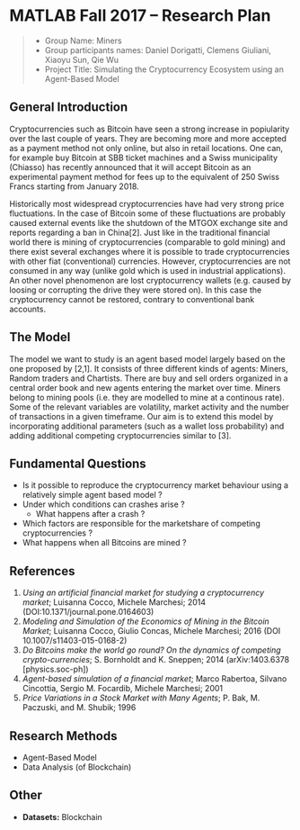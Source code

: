 # MATLAB Fall 2017 – Research Plan
> * Group Name: Miners
> * Group participants names: Daniel Dorigatti, Clemens Giuliani, Xiaoyu Sun, Qie Wu
> * Project Title: Simulating the Cryptocurrency Ecosystem using an Agent-Based Model

## General Introduction
<!--
(States your motivation clearly: why is it important / interesting to solve this problem?)
(Add real-world examples, if any)
(Put the problem into a historical context, from what does it originate? Are there already some proposed solutions?)
-->


Cryptocurrencies such as Bitcoin have seen a strong increase in popiularity over the last couple of years. They are becoming more and more accepted as a payment method not only online, but also in retail locations. One can, for example buy Bitcoin at SBB ticket machines and a Swiss municipality (Chiasso) has recently announced that it will accept Bitcoin as an experimental payment method for fees up to the equivalent of 250 Swiss Francs starting from January 2018.
<!-- source: http://www.cdt.ch/ticino/mendrisiotto/182329/a-chiasso-una-parte-delle-imposte-si-pagherà-in-bitcoin -->
Historically most widespread cryptocurrencies have had very strong price fluctuations. In the case of Bitcoin some of these fluctuations are probably caused external events like the shutdown of the MTGOX exchange site and reports regarding a ban in China[2]. 
Just like in the traditional financial world there is mining of cryptocurrencies (comparable to gold mining) and there exist several exchanges where it is possible to trade cryptocurrencies with other fiat (conventional) currencies. However, cryptocurrencies are not consumed in any way (unlike gold which is used in industrial applications). An other novel phenomenon are lost cryptocurrency wallets (e.g. caused by loosing or corrupting the drive they were stored on). In this case the cryptocurrency cannot be restored, contrary to conventional bank accounts.

## The Model
<!--

(Define dependent and independent variables you want to study. Say how you want to measure them.) (Why is your model a good abtraction of the problem you want to study?) (Are you capturing all the relevant aspects of the problem?)
-->
The model we want to study is an agent based model largely based on the one proposed by [2,1]. 
It consists of three different kinds of agents: Miners, Random traders and Chartists. There are buy and sell orders organized in a central order book and new agents entering the market over time. Miners belong to mining pools (i.e. they are modelled to mine at a continous rate). Some of the relevant variables are volatility, market activity and the number of transactions in a given timeframe.
Our aim is to extend this model by incorporating additional parameters (such as a wallet loss probability) and adding additional competing cryptocurrencies similar to [3].


## Fundamental Questions
<!--
(At the end of the project you want to find the answer to these questions)
(Formulate a few, clear questions. Articulate them in sub-questions, from the more general to the more specific. )
-->
- Is it possible to reproduce the cryptocurrency market behaviour using a relatively simple agent based model ?
-  Under which conditions can crashes arise ?
    -  What happens after a crash ?
-  Which factors are responsible for the marketshare of competing cryptocurrencies ?
-  What happens when all Bitcoins are mined ?

## References 

1. _Using an artificial financial market for studying a cryptocurrency market_;  Luisanna Cocco, Michele Marchesi; 2014 (DOI:10.1371/journal.pone.0164603)
1. _Modeling and Simulation of the Economics of Mining in the Bitcoin Market_; Luisanna Cocco, Giulio Concas, Michele Marchesi; 2016 (DOI 10.1007/s11403-015-0168-2)
1. _Do Bitcoins make the world go round? On the dynamics of competing crypto-currencies_; S. Bornholdt and K. Sneppen; 2014 (arXiv:1403.6378 [physics.soc-ph])
1. _Agent-based simulation of a financial market_; Marco Rabertoa, Silvano Cincottia, Sergio M. Focardib, Michele Marchesi; 2001
1. _Price Variations in a Stock Market with Many Agents_; P. Bak, M. Paczuski, and M. Shubik; 1996

## Research Methods

- Agent-Based Model
- Data Analysis (of Blockchain)


## Other
- __Datasets:__ Blockchain 

<!-- (mention datasets you are going to use) -->
